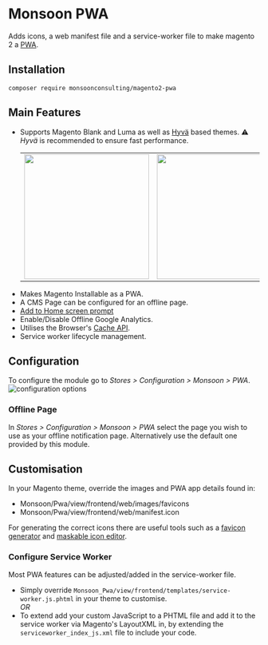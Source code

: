 # Monsoon PWA

Adds icons, a web manifest file and a service-worker file to make magento 2 a [PWA](https://web.dev/pwa-checklist/).

## Installation
```shell
composer require monsoonconsulting/magento2-pwa
```

## Main Features
- Supports Magento Blank and Luma as well as [Hyvä] based themes.
⚠️ *Hyvä* is recommended to ensure fast performance.
    <table>
        <tr>
            <td><img src="./doc/luma-pwa-results.jpg" width="250" /></td>
            <td><img src="./doc/hyva-pwa-results.jpg" width="250" /></td>
        </tr>
    </table>
- Makes Magento Installable as a PWA.
- A CMS Page can be configured for an offline page.
- [Add to Home screen prompt](https://developer.mozilla.org/en-US/docs/Web/Progressive_web_apps/Add_to_home_screen)
- Enable/Disable Offline Google Analytics.
- Utilises the Browser's [Cache API].
- Service worker lifecycle management.

## Configuration
To configure the module go to _Stores > Configuration > Monsoon > PWA_.
![configuration options](doc/sys-config.jpg)

### Offline Page
In _Stores > Configuration > Monsoon > PWA_ select the page you wish to use as your offline notification page.
Alternatively use the default one provided by this module.

## Customisation
In your Magento theme, override the images and PWA app details found in:
- Monsoon/Pwa/view/frontend/web/images/favicons
- Monsoon/Pwa/view/frontend/web/manifest.icon

For generating the correct icons there are useful tools such as
a [favicon generator](https://realfavicongenerator.net/) and [maskable icon editor](https://maskable.app/editor).

### Configure Service Worker
Most PWA features can be adjusted/added in the service-worker file.
- Simply override `Monsoon_Pwa/view/frontend/templates/service-worker.js.phtml` in your theme to customise.   
_OR_
- To extend add your custom JavaScript to a PHTML file and add it to the service worker via
Magento's LayoutXML in, by extending the `serviceworker_index_js.xml` file to include your code.

[Hyvä]: https://hyva.io/
[Cache API]:https://web.dev/cache-api-quick-guide/
